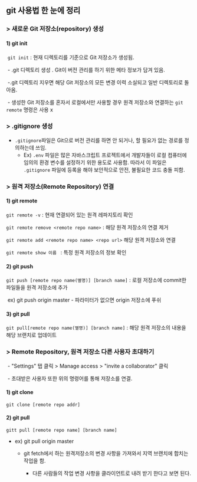 ## git  사용법 한 눈에 정리





### > 새로운 Git 저장소(repository) 생성

#### 1) git init

​	`git init` : 현재 디렉토리를 기준으로 Git 저장소가 생성됨. 

​	- .git 디렉토리 생성 . Git이 버전 관리를 하기 위한 메타 정보가 담겨 있음.

​	-.git 디렉토리 지우면 해당 Git 저장소의 모든 변경 이력 소실되고 일반 디렉토리로 돌아옴.

​	- 생성한 Git 저장소를 혼자서 로컬에서만 사용할 경우 원격 저장소와 연결하는 `git remote` 명령은 사용 x 



### > .gitignore 생성

- `.gitignore`파일은 Git으로 버전 관리를 하면 안 되거나, 할 필요가 없는 경로를 정의하는데 쓰임.
  -  Ex) `.env` 파일은 많은 자바스크립트 프로젝트에서 개발자들이 로컬 컴퓨터에 임의의 환경 변수를 설정하기 위한 용도로 사용함. 따라서 이 파일은 `.gitignore` 파일에 등록을 해야 보안적으로 안전, 불필요한 코드 충돌 피함.



### > 원격 저장소(Remote Repository) 연결

#### 1) git remote

`git remote -v` : 현재 연결되어 있는 원격 레파지토리 확인

`git remote remove <remote repo name>` : 해당 원격 저장소의 연결 제거

`git remote add <remote repo name> <repo url>` 해당 원격 저장소와 연결

`git remote show 이름 ` : 특정 원격 저장소의 정보 확인



#### 2) git push

`git push [remote repo name(별명)] [branch name]`  : 로컬 저장소에 commit한 파일들을 원격 저장소에 추가

​	ex) git push origin master - 파라미터가 없으면 origin 저장소에 푸쉬

#### 3) git pull

`git pull[remote repo name(별명)] [branch name]` : 해당 원격 저장소의 내용을 해당 브랜치로 업데이트





### > Remote Repository, 원격 저장소 다른 사용자 초대하기

​	- "Settings" 탭 클릭 > Manage access > "invite a collaborator" 클릭

​	- 초대받은 사용자 또한 위의 명령어를 통해 저장소를 연결.

#### 1) git clone

`git clone [remote repo addr]`

#### 2) git pull

`gitt pull [remote repo name] [branch name]` 

 - ex) git pull origin master

    - git fetch에서 하는 원격저장소의 변경 사항을 가져와서 지역 브랜치에 합치는 작업을 함.

       -  다른 사람들의 작업 변경 사항을 클라이언트로 내려 받기 한다고 보면 된다.

      

